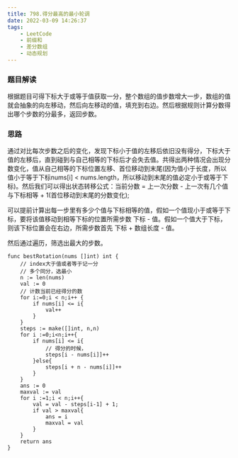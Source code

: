 ```yaml
---
title: 798.得分最高的最小轮调
date: 2022-03-09 14:26:37
tags:
    - LeetCode
    - 前缀和
    - 差分数组
    - 动态规划
---
```


### 题目解读
根据题目可得下标大于或等于值获取一分，整个数组的值步数增大一步，数组的值就会抽象的向左移动，然后向左移动的值，填充到右边。然后根据规则计算分数得出哪个步数的分最多，返回步数。

### 思路
通过对比每次步数之后的变化，发现下标小于值的左移后依旧没有得分，下标大于值的左移后，直到碰到与自己相等的下标后才会失去值。共得出两种情况会出现分数变化，值从自己相等的下标位置左移、首位移动到末尾(因为值小于长度，所以值小于等于下标nums[i] < nums.length，所以移动到末尾的值必定小于或等于下标)。然后我们可以得出状态转移公式：当前分数 = 上一次分数 - 上一次有几个值与下标相等 + 1(首位移动到末尾的分数变化);

可以提前计算出每一步里有多少个值与下标相等的值，假如一个值现小于或等于下标，要将该值移动到相等下标的位置所需步数 下标 - 值。假如一个值大于下标，则该下标位置会在右边，所需步数首先 下标 + 数组长度 - 值。

然后通过遍历，筛选出最大的步数。

```golang
func bestRotation(nums []int) int {
    // index大于值或者等于记一分
    // 多个同分，选最小
	n := len(nums)
	val := 0
    // 计数当前已经得分的数
	for i:=0;i < n;i++ {
		if nums[i] <= i{
			val++
		}
	}
	steps := make([]int, n,n)
	for i :=0;i<n;i++{
		if nums[i] <= i{
            // 得分的时候，
			steps[i - nums[i]]++
		}else{
			steps[i + n - nums[i]]++
		}
	}
	ans := 0
	maxval := val
	for i :=1;i < n;i++{
		val = val - steps[i-1] + 1;
		if val > maxval{
			ans = i
			maxval = val
		}
	}
	return ans
}
```

